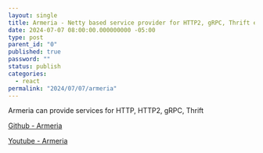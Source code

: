 ```yaml
---
layout: single
title: Armeria - Netty based service provider for HTTP2, gRPC, Thrift etc
date: 2024-07-07 08:00:00.000000000 -05:00
type: post
parent_id: "0"
published: true
password: ""
status: publish
categories:
  - react
permalink: "2024/07/07/armeria"
---
```


Armeria can provide services for HTTP, HTTP2, gRPC, Thrift 

[Github - Armeria](https://github.com/line/armeria?tab=readme-ov-file)

[Youtube - Armeria](https://www.youtube.com/watch?v=GTITs9lJY4U)
